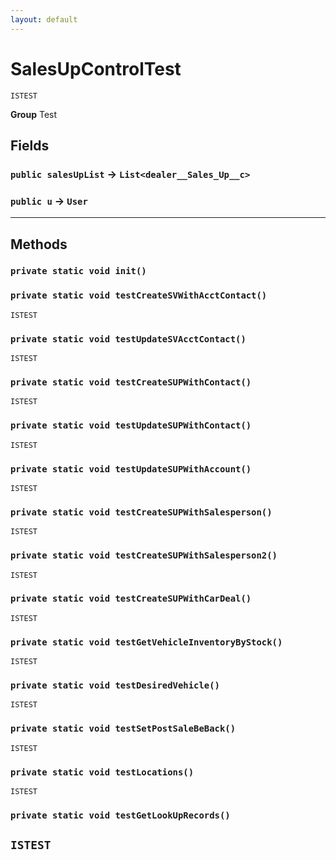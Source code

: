 ```yaml
---
layout: default
---
```

# SalesUpControlTest

`ISTEST`



**Group** Test

## Fields

### `public salesUpList` → `List<dealer__Sales_Up__c>`


### `public u` → `User`


---
## Methods
### `private static void init()`
### `private static void testCreateSVWithAcctContact()`

`ISTEST`
### `private static void testUpdateSVAcctContact()`

`ISTEST`
### `private static void testCreateSUPWithContact()`

`ISTEST`
### `private static void testUpdateSUPWithContact()`

`ISTEST`
### `private static void testUpdateSUPWithAccount()`

`ISTEST`
### `private static void testCreateSUPWithSalesperson()`

`ISTEST`
### `private static void testCreateSUPWithSalesperson2()`

`ISTEST`
### `private static void testCreateSUPWithCarDeal()`

`ISTEST`
### `private static void testGetVehicleInventoryByStock()`

`ISTEST`
### `private static void testDesiredVehicle()`

`ISTEST`
### `private static void testSetPostSaleBeBack()`

`ISTEST`
### `private static void testLocations()`

`ISTEST`
### `private static void testGetLookUpRecords()`

`ISTEST`
---
